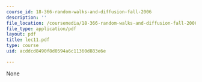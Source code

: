 ```yaml
---
course_id: 18-366-random-walks-and-diffusion-fall-2006
description: ''
file_location: /coursemedia/18-366-random-walks-and-diffusion-fall-2006/acddcd8490f8d0594a6c11360d883e6e_lec11.pdf
file_type: application/pdf
layout: pdf
title: lec11.pdf
type: course
uid: acddcd8490f8d0594a6c11360d883e6e

---
```

None